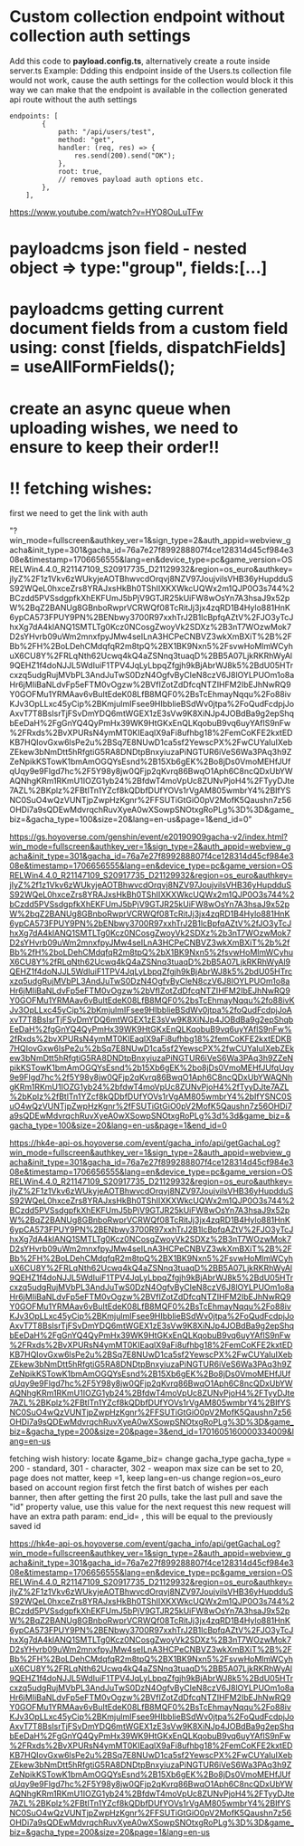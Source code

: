 # Custom collection endpoint without collection auth settings

Add this code to **payload.config.ts**, alternatively create a route inside server.ts
Example:
Ddding this endpoint inside of the Users.ts collection file would not work, cause the auth settings for the collection would block it
this way we can make that the endpoint is available in the collection generated api route without the auth settings

```
endpoints: [
        {
            path: "/api/users/test",
            method: "get",
            handler: (req, res) => {
                res.send(200).send("OK");
            },
            root: true,
            // removes payload auth options etc.
        },
    ],
```

https://www.youtube.com/watch?v=HYO8OuLuTFw

# payloadcms json field - nested object => type:"group", fields:[...]

# payloadcms getting current document fields from a custom field using: const [fields, dispatchFields] = useAllFormFields();

# create an async queue when uploading wishes, we need to ensure to keep their order!!

# !! fetching wishes:

first we need to get the link with auth

"?win_mode=fullscreen&authkey_ver=1&sign_type=2&auth_appid=webview_gacha&init_type=301&gacha_id=76a7e27f899288807f4ce128314d45cf984e308e&timestamp=1706656555&lang=en&device_type=pc&game_version=OSRELWin4.4.0_R21147109_S20917735_D21129932&region=os_euro&authkey=jIyZ%2F1z1Vkv6zWUkyjeAOTBhwvcdOrqvj8NZV97JoujvilsVHB36yHupdduSS92WQeL0hxceZrs8YRAJxsHkBh0TShIIXKXWkcUQWx2m1QJP0O3s744%2BCzdd5PVSsdgpfkXhEKFUmJ5bPjV9GTJR25kUiFW8wOsYn7A3hsaJ9x52pW%2BqZ2BANUg8GBnboRwprVCRWQf08TcRitJj3jx4zqRD1B4Hylo881HnK6ypCA573FPUY9PN%2BENbwy3700R97xxhTrJ2B1lcBpfqAZtV%2FJO3yTcJhxXg7dA4klANQ1SMTLTg0Kcz0NCosgZwoyVk2SDXz%2B3nT7WOzwMok7D2sYHvrb09uWm2mnxfpyJMw4seILnA3HCPeCNBVZ3wkXmBXiT%2B%2FBb%2FH%2BoLDehCMdqfqR2m8tpQ%2BX1BK9Nxn5%2FsvwHoMlmWCyhuX6CU8Y%2FRLqNth62Ucwq4kQ4aZSNnq3tuaqD%2BB5A07LjkRKRhWyAl9QEHZ1f4doNJJL5WdIuiF1TPV4JqLyLbpqZfgjh9kBjAbrWJ8k5%2BdU05HTrcxzq5udgRujMVbPL3AndJuTwS0DzN4OgfvByCleN8czV6J8lOYLPUOm1o8aHr6jMIiBaNLdvFp5eFTM0vOgzw%2BVfIZotZdDfcqNTZIHFM2IbEJhNwRQ9Y0GOFMu1YRMAav6vBuItEdeK08LfB8MQF0%2BsTcEhmayNqqu%2Fo88ivKJv3OpLLxc45yCip%2BKmjulmIFsee9HIbblieBSdWv0jtpa%2FoQudFcdpjJoAxvT7T8BsIsrTjFSvDmYDQ6mtWGEX1zE3sVw9K8XiNJp4JOBdBa9g2epShqbEeDaH%2FgGnYQ4QyPmHx39WK9HtGKxEnQLKqobuB9vq6uyYAflS9nFw%2FRxds%2BvXPURsN4ymMT0KIEaqlX9aFi8ufhbg18%2FemCoKFE2kxtEDKB7HQIovGxw6lsPe2u%2BSq7E8NUwD1ca5sf2YewscPX%2FwCUYaIuIXebZEkew3bNmDtt5hRfgtiG5RA8DNDtpBnxyiuzaPiNGTUR6iVeS6Wa3PAq3h9ZZeNpikKSTowK1bmAmOGQYsEsnd%2B15Xb6gEK%2Bo8jDs0VmoMEHfJUfqUqy9e9Flgd7hc%2F5Y98y8jw0QFjp2qKvrq86BwqO1Aph6C8ncQDxUbYWAQNhgKRm1RKmU1IOZG1yb24%2BfdwT4moVpUc8ZUNvPjoH4%2FTyyDJte7AZL%2BKplz%2FBtlTn1YZcf8kQDbfDUfYOVs1rVgAM805wmbrY4%2BIfYSNC0SuO4wQzVUNTjpZwpHzKgnr%2FFSUTiGtGiO0pV2MofK5Qaushn7z56OHDi7a9sQDEwMdvrqchRuvXyeA0wXSowpSNOtxgRoPLg%3D%3D&game_biz=&gacha_type=100&size=20&lang=en-us&page=1&end_id=0"

https://gs.hoyoverse.com/genshin/event/e20190909gacha-v2/index.html?win_mode=fullscreen&authkey_ver=1&sign_type=2&auth_appid=webview_gacha&init_type=301&gacha_id=76a7e27f899288807f4ce128314d45cf984e308e&timestamp=1706656555&lang=en&device_type=pc&game_version=OSRELWin4.4.0_R21147109_S20917735_D21129932&region=os_euro&authkey=jIyZ%2f1z1Vkv6zWUkyjeAOTBhwvcdOrqvj8NZV97JoujvilsVHB36yHupdduSS92WQeL0hxceZrs8YRAJxsHkBh0TShIIXKXWkcUQWx2m1QJP0O3s744%2bCzdd5PVSsdgpfkXhEKFUmJ5bPjV9GTJR25kUiFW8wOsYn7A3hsaJ9x52pW%2bqZ2BANUg8GBnboRwprVCRWQf08TcRitJj3jx4zqRD1B4Hylo881HnK6ypCA573FPUY9PN%2bENbwy3700R97xxhTrJ2B1lcBpfqAZtV%2fJO3yTcJhxXg7dA4klANQ1SMTLTg0Kcz0NCosgZwoyVk2SDXz%2b3nT7WOzwMok7D2sYHvrb09uWm2mnxfpyJMw4seILnA3HCPeCNBVZ3wkXmBXiT%2b%2fBb%2fH%2boLDehCMdqfqR2m8tpQ%2bX1BK9Nxn5%2fsvwHoMlmWCyhuX6CU8Y%2fRLqNth62Ucwq4kQ4aZSNnq3tuaqD%2bB5A07LjkRKRhWyAl9QEHZ1f4doNJJL5WdIuiF1TPV4JqLyLbpqZfgjh9kBjAbrWJ8k5%2bdU05HTrcxzq5udgRujMVbPL3AndJuTwS0DzN4OgfvByCleN8czV6J8lOYLPUOm1o8aHr6jMIiBaNLdvFp5eFTM0vOgzw%2bVfIZotZdDfcqNTZIHFM2IbEJhNwRQ9Y0GOFMu1YRMAav6vBuItEdeK08LfB8MQF0%2bsTcEhmayNqqu%2fo88ivKJv3OpLLxc45yCip%2bKmjulmIFsee9HIbblieBSdWv0jtpa%2foQudFcdpjJoAxvT7T8BsIsrTjFSvDmYDQ6mtWGEX1zE3sVw9K8XiNJp4JOBdBa9g2epShqbEeDaH%2fgGnYQ4QyPmHx39WK9HtGKxEnQLKqobuB9vq6uyYAflS9nFw%2fRxds%2bvXPURsN4ymMT0KIEaqlX9aFi8ufhbg18%2femCoKFE2kxtEDKB7HQIovGxw6lsPe2u%2bSq7E8NUwD1ca5sf2YewscPX%2fwCUYaIuIXebZEkew3bNmDtt5hRfgtiG5RA8DNDtpBnxyiuzaPiNGTUR6iVeS6Wa3PAq3h9ZZeNpikKSTowK1bmAmOGQYsEsnd%2b15Xb6gEK%2bo8jDs0VmoMEHfJUfqUqy9e9Flgd7hc%2f5Y98y8jw0QFjp2qKvrq86BwqO1Aph6C8ncQDxUbYWAQNhgKRm1RKmU1IOZG1yb24%2bfdwT4moVpUc8ZUNvPjoH4%2fTyyDJte7AZL%2bKplz%2fBtlTn1YZcf8kQDbfDUfYOVs1rVgAM805wmbrY4%2bIfYSNC0SuO4wQzVUNTjpZwpHzKgnr%2fFSUTiGtGiO0pV2MofK5Qaushn7z56OHDi7a9sQDEwMdvrqchRuvXyeA0wXSowpSNOtxgRoPLg%3d%3d&game_biz=&gacha_type=100&size=20&lang=en-us&page=1&end_id=0

https://hk4e-api-os.hoyoverse.com/event/gacha_info/api/getGachaLog?win_mode=fullscreen&authkey_ver=1&sign_type=2&auth_appid=webview_gacha&init_type=301&gacha_id=76a7e27f899288807f4ce128314d45cf984e308e&timestamp=1706656555&lang=en&device_type=pc&game_version=OSRELWin4.4.0_R21147109_S20917735_D21129932&region=os_euro&authkey=jIyZ%2F1z1Vkv6zWUkyjeAOTBhwvcdOrqvj8NZV97JoujvilsVHB36yHupdduSS92WQeL0hxceZrs8YRAJxsHkBh0TShIIXKXWkcUQWx2m1QJP0O3s744%2BCzdd5PVSsdgpfkXhEKFUmJ5bPjV9GTJR25kUiFW8wOsYn7A3hsaJ9x52pW%2BqZ2BANUg8GBnboRwprVCRWQf08TcRitJj3jx4zqRD1B4Hylo881HnK6ypCA573FPUY9PN%2BENbwy3700R97xxhTrJ2B1lcBpfqAZtV%2FJO3yTcJhxXg7dA4klANQ1SMTLTg0Kcz0NCosgZwoyVk2SDXz%2B3nT7WOzwMok7D2sYHvrb09uWm2mnxfpyJMw4seILnA3HCPeCNBVZ3wkXmBXiT%2B%2FBb%2FH%2BoLDehCMdqfqR2m8tpQ%2BX1BK9Nxn5%2FsvwHoMlmWCyhuX6CU8Y%2FRLqNth62Ucwq4kQ4aZSNnq3tuaqD%2BB5A07LjkRKRhWyAl9QEHZ1f4doNJJL5WdIuiF1TPV4JqLyLbpqZfgjh9kBjAbrWJ8k5%2BdU05HTrcxzq5udgRujMVbPL3AndJuTwS0DzN4OgfvByCleN8czV6J8lOYLPUOm1o8aHr6jMIiBaNLdvFp5eFTM0vOgzw%2BVfIZotZdDfcqNTZIHFM2IbEJhNwRQ9Y0GOFMu1YRMAav6vBuItEdeK08LfB8MQF0%2BsTcEhmayNqqu%2Fo88ivKJv3OpLLxc45yCip%2BKmjulmIFsee9HIbblieBSdWv0jtpa%2FoQudFcdpjJoAxvT7T8BsIsrTjFSvDmYDQ6mtWGEX1zE3sVw9K8XiNJp4JOBdBa9g2epShqbEeDaH%2FgGnYQ4QyPmHx39WK9HtGKxEnQLKqobuB9vq6uyYAflS9nFw%2FRxds%2BvXPURsN4ymMT0KIEaqlX9aFi8ufhbg18%2FemCoKFE2kxtEDKB7HQIovGxw6lsPe2u%2BSq7E8NUwD1ca5sf2YewscPX%2FwCUYaIuIXebZEkew3bNmDtt5hRfgtiG5RA8DNDtpBnxyiuzaPiNGTUR6iVeS6Wa3PAq3h9ZZeNpikKSTowK1bmAmOGQYsEsnd%2B15Xb6gEK%2Bo8jDs0VmoMEHfJUfqUqy9e9Flgd7hc%2F5Y98y8jw0QFjp2qKvrq86BwqO1Aph6C8ncQDxUbYWAQNhgKRm1RKmU1IOZG1yb24%2BfdwT4moVpUc8ZUNvPjoH4%2FTyyDJte7AZL%2BKplz%2FBtlTn1YZcf8kQDbfDUfYOVs1rVgAM805wmbrY4%2BIfYSNC0SuO4wQzVUNTjpZwpHzKgnr%2FFSUTiGtGiO0pV2MofK5Qaushn7z56OHDi7a9sQDEwMdvrqchRuvXyeA0wXSowpSNOtxgRoPLg%3D%3D&game_biz=&gacha_type=200&size=20&page=3&end_id=1701605160000334009&lang=en-us

fetching wish history:
locate &game_biz=
change gacha_type
gacha_type = 200 - standard, 301 - character, 302 - weapon
max size can be set to 20, page does not matter, keep =1, keep lang=en-us
change region=os_euro based on account region
first fetch the first batch of wishes per each banner, then after getting the first 20 pulls, take the last pull and save the "id" property value, use this value for the next request
this new request will have an extra path param: end_id= , this will be equal to the previously saved id

https://hk4e-api-os.hoyoverse.com/event/gacha_info/api/getGachaLog?win_mode=fullscreen&authkey_ver=1&sign_type=2&auth_appid=webview_gacha&init_type=301&gacha_id=76a7e27f899288807f4ce128314d45cf984e308e&timestamp=1706656555&lang=en&device_type=pc&game_version=OSRELWin4.4.0_R21147109_S20917735_D21129932&region=os_euro&authkey=jIyZ%2F1z1Vkv6zWUkyjeAOTBhwvcdOrqvj8NZV97JoujvilsVHB36yHupdduSS92WQeL0hxceZrs8YRAJxsHkBh0TShIIXKXWkcUQWx2m1QJP0O3s744%2BCzdd5PVSsdgpfkXhEKFUmJ5bPjV9GTJR25kUiFW8wOsYn7A3hsaJ9x52pW%2BqZ2BANUg8GBnboRwprVCRWQf08TcRitJj3jx4zqRD1B4Hylo881HnK6ypCA573FPUY9PN%2BENbwy3700R97xxhTrJ2B1lcBpfqAZtV%2FJO3yTcJhxXg7dA4klANQ1SMTLTg0Kcz0NCosgZwoyVk2SDXz%2B3nT7WOzwMok7D2sYHvrb09uWm2mnxfpyJMw4seILnA3HCPeCNBVZ3wkXmBXiT%2B%2FBb%2FH%2BoLDehCMdqfqR2m8tpQ%2BX1BK9Nxn5%2FsvwHoMlmWCyhuX6CU8Y%2FRLqNth62Ucwq4kQ4aZSNnq3tuaqD%2BB5A07LjkRKRhWyAl9QEHZ1f4doNJJL5WdIuiF1TPV4JqLyLbpqZfgjh9kBjAbrWJ8k5%2BdU05HTrcxzq5udgRujMVbPL3AndJuTwS0DzN4OgfvByCleN8czV6J8lOYLPUOm1o8aHr6jMIiBaNLdvFp5eFTM0vOgzw%2BVfIZotZdDfcqNTZIHFM2IbEJhNwRQ9Y0GOFMu1YRMAav6vBuItEdeK08LfB8MQF0%2BsTcEhmayNqqu%2Fo88ivKJv3OpLLxc45yCip%2BKmjulmIFsee9HIbblieBSdWv0jtpa%2FoQudFcdpjJoAxvT7T8BsIsrTjFSvDmYDQ6mtWGEX1zE3sVw9K8XiNJp4JOBdBa9g2epShqbEeDaH%2FgGnYQ4QyPmHx39WK9HtGKxEnQLKqobuB9vq6uyYAflS9nFw%2FRxds%2BvXPURsN4ymMT0KIEaqlX9aFi8ufhbg18%2FemCoKFE2kxtEDKB7HQIovGxw6lsPe2u%2BSq7E8NUwD1ca5sf2YewscPX%2FwCUYaIuIXebZEkew3bNmDtt5hRfgtiG5RA8DNDtpBnxyiuzaPiNGTUR6iVeS6Wa3PAq3h9ZZeNpikKSTowK1bmAmOGQYsEsnd%2B15Xb6gEK%2Bo8jDs0VmoMEHfJUfqUqy9e9Flgd7hc%2F5Y98y8jw0QFjp2qKvrq86BwqO1Aph6C8ncQDxUbYWAQNhgKRm1RKmU1IOZG1yb24%2BfdwT4moVpUc8ZUNvPjoH4%2FTyyDJte7AZL%2BKplz%2FBtlTn1YZcf8kQDbfDUfYOVs1rVgAM805wmbrY4%2BIfYSNC0SuO4wQzVUNTjpZwpHzKgnr%2FFSUTiGtGiO0pV2MofK5Qaushn7z56OHDi7a9sQDEwMdvrqchRuvXyeA0wXSowpSNOtxgRoPLg%3D%3D&game_biz=&gacha_type=200&size=20&page=1&lang=en-us

